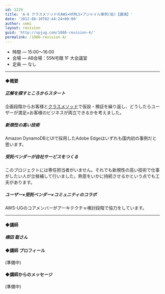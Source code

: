 ```yaml
---
id: 1229
title: 'A-6 クラスメソッドのAWS×HTML5×アジャイル事例(仮)【講演】'
date: '2012-08-10T02:44:24+00:00'
author: semi
layout: revision
guid: 'http://xpjug.com/1086-revision-4/'
permalink: /1086-revision-4/
---
```


- 時間 — 15:00〜16:00
- 会場 — AB会場：55N号館 1F 大会議室
- 定員 — なし

---

#### ◆概要

##### 正解を探すところからスタート

企画段階からお客様と[クラスメソッド](http://classmethod.jp/)で仮設・検証を繰り返し、どうしたらユーザーが満足×お客様のビジネスが両立できるかを考えました。

##### 新規性の高い技術

Amazon DynamoDBとUIで採用したAdobe Edgeはいずれも国内初の事例だと思います。

##### 受託ベンダーが自社サービスをつくる

このプロジェクトには専任担当者がいません。それでも新規性の高い技術で仕事がしたい人が立候補して行いました。熱意をいかに持続させるかという点でも工夫があります。

##### ユーザー×受託ベンダー×コミュニティのコラボ

AWS-UGのコアメンバーがアーキテクチャ検討段階で協力をしています。

---

#### ◆講師

##### 横田 聡さん

#### ◆講師 プロフィール

(準備中)

#### ◆講師からのメッセージ

(準備中)